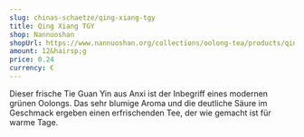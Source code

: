 ```yaml
---
slug: chinas-schaetze/qing-xiang-tgy
title: Qing Xiang TGY
shop: Nannuoshan
shopUrl: https://www.nannuoshan.org/collections/oolong-tea/products/qing-xiang-tieguanyin-2022?variant=43506658738443
amount: 12&hairsp;g
price: 0.24
currency: €
---
```

Dieser frische Tie Guan Yin aus Anxi ist der Inbegriff eines modernen grünen Oolongs. Das sehr blumige Aroma und die deutliche Säure im Geschmack ergeben einen erfrischenden Tee, der wie gemacht ist für warme Tage.